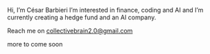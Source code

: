 Hi, I’m César Barbieri
I’m interested in finance, coding and AI and
I’m currently creating a hedge fund and an AI company.

Reach me on collectivebrain2.0@gmail.com

more to come soon

<!---
Salad92/Salad92 is a ✨ special ✨ repository because its `README.md` (this file) appears on your GitHub profile.
You can click the Preview link to take a look at your changes.
--->
